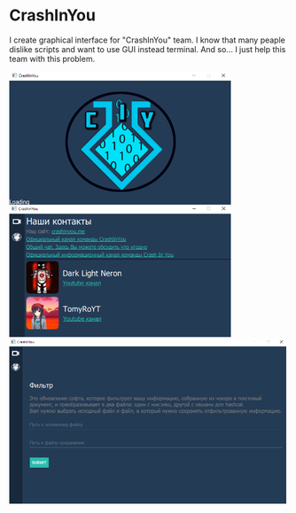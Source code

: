 # CrashInYou
I create graphical interface for "CrashInYou" team. I know that many peaple dislike scripts and want to use GUI instead terminal.
And so... I just help this team with this problem.

<img src="Examples/LoadScreen.PNG" width="400" align="left"/>
<img src="Examples/MainPage.PNG" width="400"/>
<img src="Examples/FilterPage.PNG" width="500"/>
